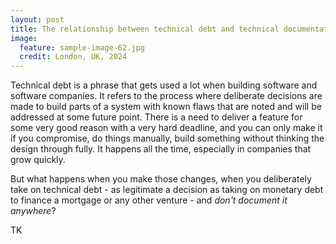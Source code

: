 ```yaml
---
layout: post
title: The relationship between technical debt and technical documentation
image:
  feature: sample-image-62.jpg
  credit: London, UK, 2024
---
```


Technical debt is a phrase that gets used a lot when building software and software companies. It refers to the process where deliberate decisions are made to build parts of a system with known flaws that are noted and will be addressed at some future point. There is a need to deliver a feature for some very good reason with a very hard deadline, and you can only make it if you compromise, do things manually, build something without thinking the design through fully. It happens all the time, especially in companies that grow quickly. 

But what happens when you make those changes, when you deliberately take on technical debt - as legitimate a decision as taking on monetary debt to finance a mortgage or any other venture - and *don't document it anywhere*?

TK
